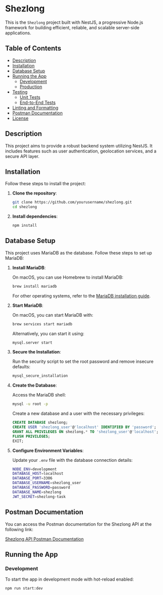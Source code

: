 # Shezlong

This is the `Shezlong` project built with NestJS, a progressive Node.js framework for building efficient, reliable, and scalable server-side applications.

## Table of Contents

- [Description](#description)
- [Installation](#installation)
- [Database Setup](#database-setup)
- [Running the App](#running-the-app)
  - [Development](#development)
  - [Production](#production)
- [Testing](#testing)
  - [Unit Tests](#unit-tests)
  - [End-to-End Tests](#end-to-end-tests)
- [Linting and Formatting](#linting-and-formatting)
- [Postman Documentation](postman-documentation)
- [License](#license)

## Description

This project aims to provide a robust backend system utilizing NestJS. It includes features such as user authentication, geolocation services, and a secure API layer.

## Installation

Follow these steps to install the project:

1. **Clone the repository**:

   ```sh
   git clone https://github.com/yourusername/shezlong.git
   cd shezlong
   ```

2. **Install dependencies**:
   ```sh
   npm install
   ```

## Database Setup

This project uses MariaDB as the database. Follow these steps to set up MariaDB:

1. **Install MariaDB**:

   On macOS, you can use Homebrew to install MariaDB:

   ```sh
   brew install mariadb
   ```

   For other operating systems, refer to the [MariaDB installation guide](https://mariadb.com/kb/en/getting-installing-and-upgrading-mariadb/).

2. **Start MariaDB**:

   On macOS, you can start MariaDB with:

   ```sh
   brew services start mariadb
   ```

   Alternatively, you can start it using:

   ```sh
   mysql.server start
   ```

3. **Secure the Installation**:

   Run the security script to set the root password and remove insecure defaults:

   ```sh
   mysql_secure_installation
   ```

4. **Create the Database**:

   Access the MariaDB shell:

   ```sh
   mysql -u root -p
   ```

   Create a new database and a user with the necessary privileges:

   ```sql
   CREATE DATABASE shezlong;
   CREATE USER 'shezlong_user'@'localhost' IDENTIFIED BY 'password';
   GRANT ALL PRIVILEGES ON shezlong.* TO 'shezlong_user'@'localhost';
   FLUSH PRIVILEGES;
   EXIT;
   ```

5. **Configure Environment Variables**:

   Update your `.env` file with the database connection details:

   ```sh
   NODE_ENV=development
   DATABASE_HOST=localhost
   DATABASE_PORT=3306
   DATABASE_USERNAME=shezlong_user
   DATABASE_PASSWORD=password
   DATABASE_NAME=shezlong
   JWT_SECRET=shezlong-task
   ```

## Postman Documentation

You can access the Postman documentation for the Shezlong API at the following link:

[Shezlong API Postman Documentation](https://documenter.getpostman.com/view/19860605/2sA3kUG2Pi)

## Running the App

### Development

To start the app in development mode with hot-reload enabled:

```sh
npm run start:dev
```
